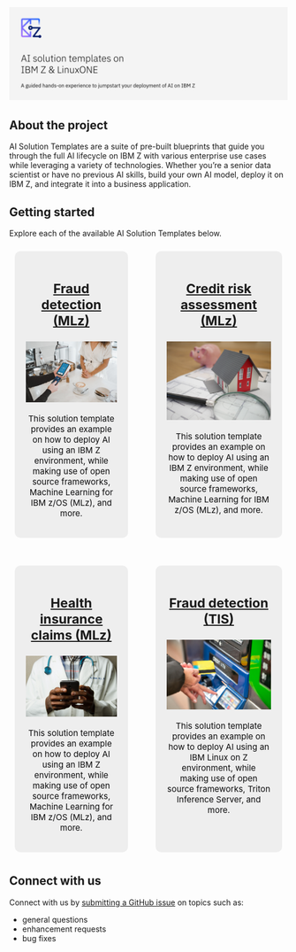 ![alt text](./imgs/heading.jpg 'AI solution templates on IBM Z & LinuxONE')

## About the project
AI Solution Templates are a suite of pre-built blueprints that guide you through the full AI lifecycle on IBM Z with various enterprise use cases while leveraging a variety of technologies. Whether you’re a senior data scientist or have no previous AI skills, build your own AI model, deploy it on IBM Z, and integrate it into a business application.

## Getting started
Explore each of the available AI Solution Templates below.

<style>
.grid-container {
  display: grid;
  gap: 50px;
  grid-template-columns: auto auto;
  padding: 10px;
}

.grid-item {
  background-color: rgba(235, 235, 235, 0.8);
  padding: 20px;
  font-size: 20px;
  text-align: center;
  color: #0c0c0d;
  border-radius: 10px;
}

.grid-item p {
  font-size: 15px;
}
</style>

<div class="grid-container">
  <div class="grid-item">
    <h3><a href="https://github.com/ambitus/aionz-st-fraud-detection">Fraud detection (MLz)</a></h3>
    <a href="https://github.com/ambitus/aionz-st-fraud-detection"><img src="./imgs/clay-banks-c2a0TydMlAs-unsplash.jpg"></a>
    <p>This solution template provides an example on how to deploy AI using an IBM Z environment, while making use of open source frameworks, Machine Learning for IBM z/OS (MLz), and more.</p>
  </div>
  <div class="grid-item">
    <h3><a href="https://github.com/ambitus/aionz-st-credit-risk-assessment">Credit risk assessment (MLz)</a></h3>
    <a href="https://github.com/ambitus/aionz-st-credit-risk-assessment"><img src="./imgs/tierra-mallorca-NpTbVOkkom8-unsplash.jpg"></a>
    <p>This solution template provides an example on how to deploy AI using an IBM Z environment, while making use of open source frameworks, Machine Learning for IBM z/OS (MLz), and more.</p>
  </div>
  <div class="grid-item">
    <h3><a href="https://github.com/ambitus/aionz-st-health-insurance-claims">Health insurance claims (MLz)</a></h3>
    <a href="https://github.com/ambitus/aionz-st-health-insurance-claims"><img src="./imgs/national-cancer-institute-L8tWZT4CcVQ-unsplash.jpg"></a>
    <p>This solution template provides an example on how to deploy AI using an IBM Z environment, while making use of open source frameworks, Machine Learning for IBM z/OS (MLz), and more.</p>
  </div>  
  <div class="grid-item">
    <h3><a href="https://github.com/ambitus/aionz-st-fraud-detection-tis">Fraud detection (TIS)</a></h3>
    <a href="https://github.com/ambitus/aionz-st-fraud-detection-tis"><img src="./imgs/giovanni-gagliardi-b1omwFGldMU-unsplash.jpg"></a>
    <p>This solution template provides an example on how to deploy AI using an IBM Linux on Z environment, while making use of open source frameworks, Triton Inference Server, and more.</p>
  </div>
</div>

## Connect with us
Connect with us by [submitting a GitHub issue](https://github.com/ambitus/aionz-solution-templates/issues/new) on topics such as:
- general questions
- enhancement requests
- bug fixes